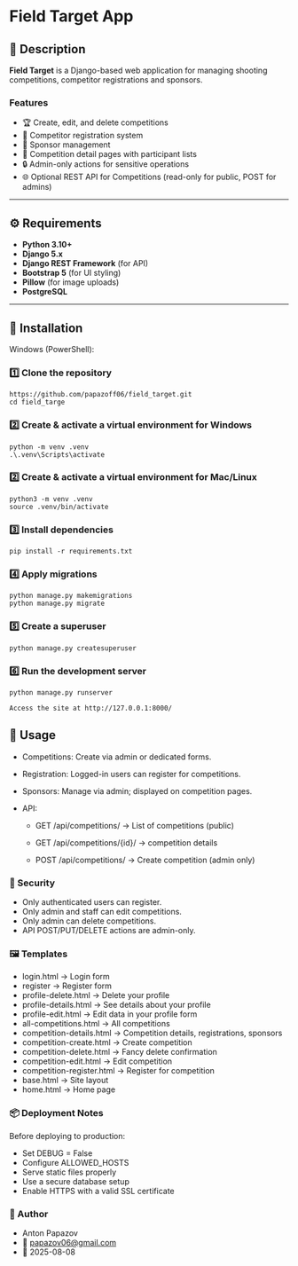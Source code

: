 # Field Target App

## 📌 Description
**Field Target** is a Django-based web application for managing shooting competitions, competitor registrations and sponsors.

### Features
- 🏆 Create, edit, and delete competitions
- 👤 Competitor registration system
- 💼 Sponsor management
- 📅 Competition detail pages with participant lists
- 🔒 Admin-only actions for sensitive operations
- 🌐 Optional REST API for Competitions (read-only for public, POST for admins)

---


## ⚙️ Requirements
- **Python 3.10+**
- **Django 5.x**
- **Django REST Framework** (for API)
- **Bootstrap 5** (for UI styling)
- **Pillow** (for image uploads)
- **PostgreSQL**

---

## 🚀 Installation
Windows (PowerShell):

### 1️⃣ Clone the repository
```
https://github.com/papazoff06/field_target.git
cd field_targe
```
### 2️⃣ Create & activate a virtual environment for Windows
```
python -m venv .venv
.\.venv\Scripts\activate

```
### 2️⃣ Create & activate a virtual environment for Mac/Linux
```
python3 -m venv .venv
source .venv/bin/activate
```
### 3️⃣ Install dependencies
```
pip install -r requirements.txt
```
### 4️⃣ Apply migrations
```
python manage.py makemigrations
python manage.py migrate
```
### 5️⃣ Create a superuser
```
python manage.py createsuperuser
```
### 6️⃣ Run the development server
```
python manage.py runserver
```
```
Access the site at http://127.0.0.1:8000/
```
## 📖 Usage
- Competitions: Create via admin or dedicated forms.

- Registration: Logged-in users can register for competitions.

- Sponsors: Manage via admin; displayed on competition pages.

- API:
  - GET /api/competitions/ → List of competitions (public)

  - GET /api/competitions/{id}/ → competition details

  - POST /api/competitions/ → Create competition (admin only)

### 🔐 Security

- Only authenticated users can register.
- Only admin and staff can edit competitions.
- Only admin can delete competitions.
- API POST/PUT/DELETE actions are admin-only.

### 🖼 Templates
- login.html → Login form
- register → Register form
- profile-delete.html → Delete your profile
- profile-details.html → See details about your profile
- profile-edit.html → Edit data in your profile form
- all-competitions.html → All competitions
- competition-details.html → Competition details, registrations, sponsors
- competition-create.html → Create competition
- competition-delete.html → Fancy delete confirmation
- competition-edit.html → Edit competition
- competition-register.html → Register for competition
- base.html → Site layout
- home.html → Home page

### 📦 Deployment Notes
Before deploying to production:

- Set DEBUG = False
- Configure ALLOWED_HOSTS
- Serve static files properly
- Use a secure database setup
- Enable HTTPS with a valid SSL certificate

### 👤 Author
- Anton Papazov
- 📧 papazov06@gmail.com
- 📅 2025-08-08